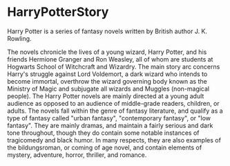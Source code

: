# HarryPotterStory
Harry Potter is a series of fantasy novels written by British author J. K. Rowling.


The novels chronicle the lives of a young wizard, Harry Potter, and his friends Hermione Granger and Ron Weasley, all of whom are students at Hogwarts School of Witchcraft and Wizardry.
The main story arc concerns Harry's struggle against Lord Voldemort, a dark wizard who intends to become immortal, overthrow the wizard governing body known as the Ministry of Magic and subjugate all wizards and Muggles (non-magical people).
The Harry Potter novels are mainly directed at a young adult audience as opposed to an audience of middle-grade readers, children, or adults. The novels fall within the genre of fantasy literature, and qualify as a type of fantasy called "urban fantasy", "contemporary fantasy", or "low fantasy". They are mainly dramas, and maintain a fairly serious and dark tone throughout, though they do contain some notable instances of tragicomedy and black humor. In many respects, they are also examples of the bildungsroman, or coming of age novel, and contain elements of mystery, adventure, horror, thriller, and romance.
